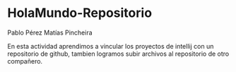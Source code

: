 # HolaMundo-Repositorio

Pablo Pérez
Matías Pincheira

En esta actividad aprendimos a vincular los proyectos de intellij con un repositorio de github, tambien logramos subir archivos al repositorio de otro compañero.
